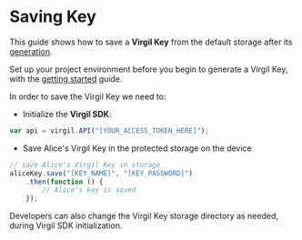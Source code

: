 # Saving Key

This guide shows how to save a **Virgil Key** from the default storage after its [generation](/guides/virgil-key/generating).

Set up your project environment before you begin to generate a Virgil Key, with the [getting started](/docs/guides/configuration/client.md) guide.

In order to save the Virgil Key we need to:

- Initialize the **Virgil SDK**:

```javascript
var api = virgil.API("[YOUR_ACCESS_TOKEN_HERE]");
```

- Save Alice's Virgil Key in the protected storage on the device

```javascript
// save Alice's Virgil Key in storage
aliceKey.save("[KEY_NAME]", "[KEY_PASSWORD]")
    .then(function () {
        // Alice's key is saved
    });
```

Developers can also change the Virgil Key storage directory as needed, during Virgil SDK initialization.
